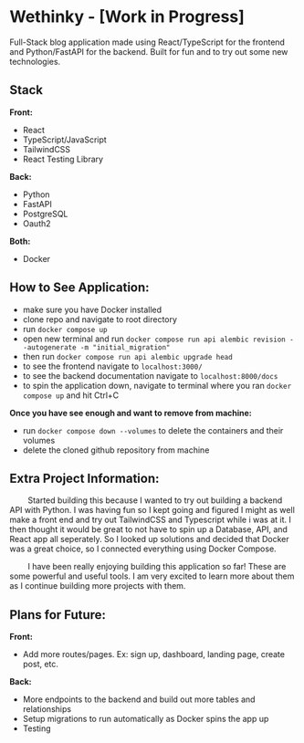 # Wethinky - [Work in Progress]

Full-Stack blog application made using React/TypeScript for the frontend and Python/FastAPI for the backend. Built for fun and to try out some new technologies.

## Stack
**Front:**
- React
- TypeScript/JavaScript
- TailwindCSS
- React Testing Library

**Back:**
- Python
- FastAPI
- PostgreSQL
- Oauth2

**Both:**
- Docker

## How to See Application:
- make sure you have Docker installed
- clone repo and navigate to root directory
- run `docker compose up`
- open new terminal and run `docker compose run api alembic revision --autogenerate -m "initial_migration"`
- then run `docker compose run api alembic upgrade head`
- to see the frontend navigate to `localhost:3000/` 
- to see the backend documentation navigate to `localhost:8000/docs`
- to spin the application down, navigate to terminal where you ran `docker compose up` and hit Ctrl+C

**Once you have see enough and want to remove from machine:**
- run `docker compose down --volumes` to delete the containers and their volumes
- delete the cloned github repository from machine



## Extra Project Information:

&emsp;&emsp; Started building this because I wanted to try out building a backend API with Python. I was having fun so I kept going and 
figured I might as well make a front end and try out TailwindCSS and Typescript while i was at it. I then thought it would be great to not have to
spin up a Database, API, and React app all seperately. So I looked up solutions and decided that Docker was a great choice, so
I connected everything using Docker Compose.

&emsp;&emsp; I have been really enjoying building this application so far! These are some powerful and useful tools. I am very excited to learn more about them as I continue
building more projects with them.

## Plans for Future:
**Front:**
- Add more routes/pages. Ex: sign up, dashboard, landing page, create post, etc.

**Back:**
- More endpoints to the backend and build out more tables and relationships
- Setup migrations to run automatically as Docker spins the app up
- Testing


